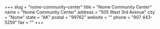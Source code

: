 +++
slug = "nome-community-center"
title = "Nome Community Center"
name = "Nome Community Center"
address = "505 West 3rd Avenue"
city = "Nome"
state = "AK"
postal = "99762"
website = ""
phone = "907 443-5259"
fax = ""
+++
